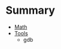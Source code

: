 # Summary

* [Math](hexo/source/_posts/math/dot_product.md)
* [Tools](hexo/source/_posts/tools/gdb.md)
   * gdb

